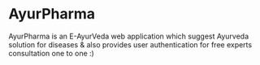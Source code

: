 # AyurPharma
AyurPharma is an E-AyurVeda web application which suggest Ayurveda solution for diseases &amp; also provides user authentication for free experts consultation one to one :)
